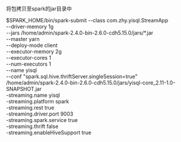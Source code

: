 将包拷贝至spark的jar目录中

$SPARK_HOME/bin/spark-submit --class com.zhy.yisql.StreamApp \
--driver-memory 1g \
--jars /home/admin/spark-2.4.0-bin-2.6.0-cdh5.15.0/jars/*.jar \
--master yarn \
--deploy-mode client \
--executor-memory 2g \
--executor-cores 1 \
--num-executors 1 \
--name yisql \
--conf "spark.sql.hive.thriftServer.singleSession=true" \
/home/admin/spark-2.4.0-bin-2.6.0-cdh5.15.0/jars/yisql-core_2.11-1.0-SNAPSHOT.jar \
-streaming.name yisql \
-streaming.platform spark \
-streaming.rest true \
-streaming.driver.port 9003 \
-streaming.spark.service true \
-streaming.thrift false \
-streaming.enableHiveSupport true
